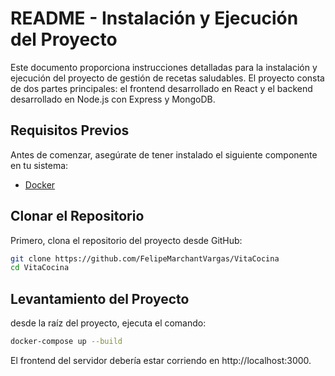 # README - Instalación y Ejecución del Proyecto

Este documento proporciona instrucciones detalladas para la instalación y ejecución del proyecto de gestión de recetas saludables. El proyecto consta de dos partes principales: el frontend desarrollado en React y el backend desarrollado en Node.js con Express y MongoDB.

## Requisitos Previos

Antes de comenzar, asegúrate de tener instalado el siguiente componente en tu sistema:

- [Docker](https://www.docker.com/)

## Clonar el Repositorio

Primero, clona el repositorio del proyecto desde GitHub:

```bash
git clone https://github.com/FelipeMarchantVargas/VitaCocina
cd VitaCocina
```

## Levantamiento del Proyecto

desde la raíz del proyecto, ejecuta el comando:

```bash
docker-compose up --build
```

El frontend del servidor debería estar corriendo en http://localhost:3000.
